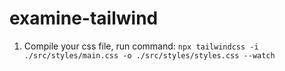 # examine-tailwind

1. Compile your css file, run command:
   `npx tailwindcss -i ./src/styles/main.css -o ./src/styles/styles.css --watch`
